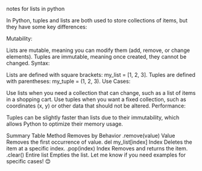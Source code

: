notes for lists in python

In Python, tuples and lists are both used to store collections of items, but they have some key differences:

Mutability:

Lists are mutable, meaning you can modify them (add, remove, or change elements).
Tuples are immutable, meaning once created, they cannot be changed.
Syntax:

Lists are defined with square brackets: my_list = [1, 2, 3].
Tuples are defined with parentheses: my_tuple = (1, 2, 3).
Use Cases:

Use lists when you need a collection that can change, such as a list of items in a shopping cart.
Use tuples when you want a fixed collection, such as coordinates (x, y) or other data that should not be altered.
Performance:

Tuples can be slightly faster than lists due to their immutability, which allows Python to optimize their memory usage.


Summary Table
Method	Removes by	Behavior
.remove(value)	Value	Removes the first occurrence of value.
del my_list[index]	Index	Deletes the item at a specific index.
.pop(index)	Index	Removes and returns the item.
.clear()	Entire list	Empties the list.
Let me know if you need examples for specific cases! 😊

<td>